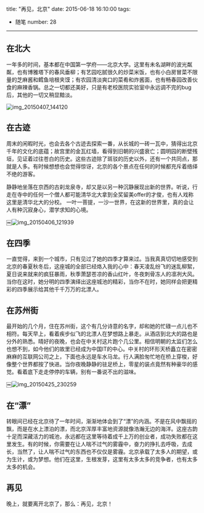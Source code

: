 title: "再见，北京"
date: 2015-06-18 16:10:00
tags:
  - 随笔
number: 28
---

## 在北大

一年多的时间，基本都在中国第一学府——北京大学。这里有未名湖畔的波光粼粼，也有博雅塔下的春风垂柳；有艺园吃腻很久的炒菜米饭，也有小白房冒菜不限量的芝麻酱和鳕鱼培根夹馍；有农园清淡爽口的菜肴和炸酱面，也有畅春园改善伙食的麻辣香锅。总之一切都还美好，只是有老校医院实验室中永远调不完的bug后，其他的一切又稍显黯淡。

<!--more-->

![img_20150407_144120](https://cloud.githubusercontent.com/assets/1736354/8226649/080762dc-15d3-11e5-84da-82fbe052541f.jpg)
## 在古迹

周末的闲暇时光，也会去各个古迹去探索一番，从长城的一砖一瓦中，猜得出北京千年的文化的底蕴；故宫里的金瓦红墙，看得到旧朝的兴盛衰亡；圆明园的断壁残垣，见证着过往苍白的历史。这些古迹除了斑驳的历史以外，还有一个共同点，那就是人多。有时候想想也会觉得惊讶，北京的各个景点在任何的时候都充斥着络绎不绝的游客。

静静地坐落在京西的古刹龙泉寺，却又是以另一种沉静展现出新的世界。听说，行走在寺中的任何一个僧人都可能清华北大拿到全奖留美offer的才俊，也有人戏称这里是清华北大的分校。 一叶一菩提，一沙一世界，在这新的世界里，真的会让人有种沉寂身心，潜学求知的心境。

￼![img_20150406_121939](https://cloud.githubusercontent.com/assets/1736354/8226648/08050492-15d3-11e5-9393-3a723df17352.jpg)
## 在四季

一直觉得，来到一个城市，只有见过了她的四季才算来过。当我真真切切地感受到北京的春夏秋冬后，这座城的全部已经烙入我的心中：春天凌乱纷飞的迷乱柳絮，夏日说来就来的疯狂暴雨，秋季萧瑟苍凉的香山红叶，冬夜刺骨冻人的凛冽大风。当你在这时，她分明的四季演绎出这座城池的精彩，当你不在时，她同样会把更精彩的四季展示给其他千千万万的北漂人。
## 在苏州街

最开始的几个月，住在苏州街，这个有几分诗意的名字，却和她的忙碌一点儿也不相符。每天早上，看着疾步似飞的北漂人在梦想路上暴走。从酒店到北大的路也是分外的熟悉。晴好的夜晚，也会在中关村这片跑个几公里。相信明朝的太监们怎么也想不到，如今他们的故里已经成为中国IT的中心。中关村的环形天桥矗立在密密麻麻的互联网公司之上，下面也永远是车水马龙。行人满脸匆忙地在桥上穿梭，好像整个世界都按了快进。当你夜晚静静的驻足桥上，零星的装点竟然有种豪华的感觉。看着底下走走停停的车辆，别有一番说不出的滋味。

￼![img_20150425_230259](https://cloud.githubusercontent.com/assets/1736354/8226647/07ef1f6a-15d3-11e5-951b-47a5ea96913d.jpg)
## 在“漂”

转眼间已经在北京待了一年时间，渐渐地体会到了“漂”的内涵。不是在风中飘摇的飘，而是在水上漂泊的漂，而北京浑厚丰富地资源就像浩瀚无边的海洋。这座古韵十足而深藏活力的城池，永远都在这里等待着成千上万的创业者，成功失败都在这里发生。有的时候，你需要在让人喘不过气的雾霾中，奋力的挣扎去呼吸，去成长，当然了，让人喘不过气的东西也不仅仅是雾霾。北京承载了太多人的期望，或为生计，或为梦想。他们在这里，生根发芽，这里有太多太多的竞争者，也有太多太多的机会。
## 再见

晚上，就要离开北京了，那么：再见，北京！
